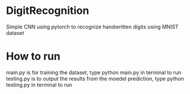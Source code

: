 # DigitRecognition
Simple CNN using pytorch to recognize handwritten digits using MNIST dataset

# How to run

main.py is for training the dataset, type python main.py in terminal to run
testing.py is to output the results from the moedel prediction, type python testing.py in terminal to run

